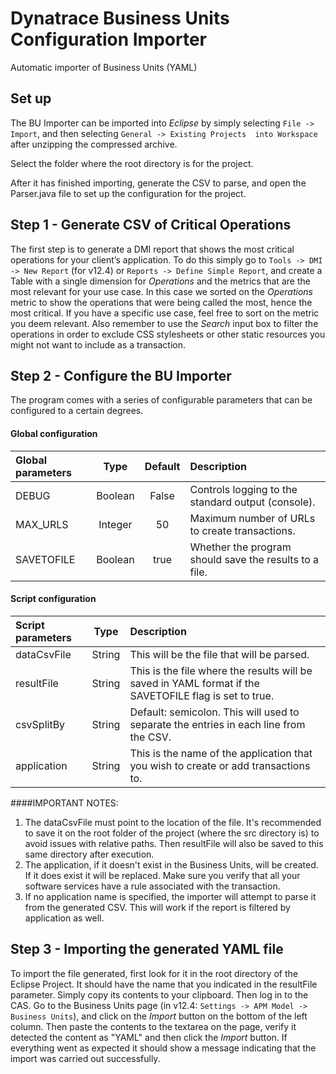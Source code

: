 # Dynatrace Business Units Configuration Importer
Automatic importer of Business Units (YAML)


## Set up

The BU Importer can be imported into *Eclipse* by simply selecting `File -> Import`, and then selecting `General -> Existing Projects 
into Workspace` after unzipping the compressed archive.

Select the folder where the root directory is for the project.

After it has finished importing, generate the CSV to parse, and open the Parser.java file to set up the configuration for the project.

## Step 1 - Generate CSV of Critical Operations

The first step is to generate a DMI report that shows the most critical operations for your client’s application. To do this 
simply go to `Tools -> DMI -> New Report` (for v12.4) or `Reports -> Define Simple Report`, and create a Table with a single dimension 
for _Operations_ and the metrics that are the most relevant for your use case. 
In this case we sorted on the _Operations_ metric to show the operations that were being called the most, hence the most critical. 
If you have a specific use case, feel free to sort on the metric you deem relevant. Also remember to use the _Search_ input box to 
filter the operations in order to exclude CSS stylesheets or other static resources you might not want to include as a transaction.

## Step 2 - Configure the BU Importer

The program comes with a series of configurable parameters that can be configured to a certain degrees.

#### Global configuration

| Global parameters | Type | Default | Description |
| :-------------|:-------------:| :-----:|:-----|
| DEBUG      | Boolean | False | Controls logging to the standard output (console). |
| MAX_URLS   | Integer | 50 | Maximum number of URLs to create transactions.
| SAVETOFILE | Boolean |  true |  Whether the program should save the results to a file. |


#### Script configuration

| Script parameters | Type | Description |
| :-------------|:-------------:|:-----|
| dataCsvFile      | String | This will be the file that will be parsed. |
| resultFile   | String | This is the file where the results will be saved in YAML format if the SAVETOFILE flag is set to true. |
| csvSplitBy | String |  Default: semicolon. This will used to separate the entries in each line from the CSV. |
| application | String | This is the name of the application that you wish to create or add transactions to. |

####IMPORTANT NOTES:
1. The dataCsvFile must point to the location of the file. It's recommended to save it on the root folder of the project (where the src directory is) to avoid issues with relative paths. Then resultFile will also be saved to this same directory after execution.
2. The application, if it doesn't exist in the Business Units, will be created. If it does exist it will be replaced. Make sure you verify that all your software services have a rule associated with the transaction.
3. If no application name is specified, the importer will attempt to parse it from the generated CSV. This will work if the report is filtered by application as well. 

## Step 3 - Importing the generated YAML file

To import the file generated, first look for it in the root directory of the Eclipse Project. It should have the name that you 
indicated in the resultFile parameter. Simply copy its contents to your clipboard. Then log in to the CAS. Go to the Business Units 
page (in v12.4: `Settings -> APM Model -> Business Units`), and click on the _Import_ button on the bottom of the left column. Then 
paste the contents to the textarea on the page, verify it detected the content as "YAML" and then click the _Import_ button.
If everything went as expected it should show a message indicating that the import was carried out successfully.
